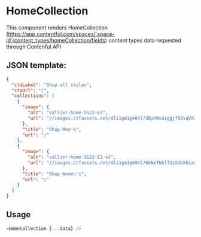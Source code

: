 # HomeCollection

This component renders HomeCollection (https://app.contentful.com/spaces/`space-id`/content_types/homeCollection/fields) content types data requested through Contenful API

## JSON template:

```json
{
  "ctaLabel": "Shop all styles",
  "ctaUrl": "/",
  "collections": [
    {
      "image": {
        "alt": "vallier-home-SS22-E2",
        "url": "//images.ctfassets.net/dli1gm1g4047/3ByKWsuzggjf9ZvqVXZraX/9f818ed94cf42a06f2c78f0eb3b2b179/vallier-home-SS22-E2.jpg"
      },
      "title": "Shop Men's",
      "url": "/"
    },
    {
      "image": {
        "alt": "vallier-home-SS22-E1-v2",
        "url": "//images.ctfassets.net/dli1gm1g4047/6bNeTN5lT3cG3bXOiawn6m/832d41e791ca12a8d6ccb2641b423c97/vallier-home-SS22-E1-v2.jpg"
      },
      "title": "Shop Women's",
      "url": "/"
    }
  ]
}
```

## Usage

```js
<HomeCollection {...data} />
```
